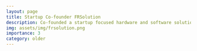 ```yaml
---
layout: page
title: Startup Co-founder FRSolution
description: Co-founded a startup focused hardware and software solutions with facial recongition.
img: assets/img/frsolution.png
importance: 3
category: older
---
```

